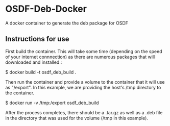 # OSDF-Deb-Docker

A docker container to generate the deb package for OSDF

## Instructions for use

First build the container. This will take some time (depending on the speed of
your internet connnection) as there are numerous packages that will downloaded
and installed.:

  $ docker build -t osdf_deb_build .

Then run the container and provide a volume to the container that it will use
as "/export". In this example, we are providing the host's /tmp directory to
the container.

  $ docker run -v /tmp:/export osdf_deb_build

After the process completes, there should be a .tar.gz as well as a .deb file
in the directory that was used for the volume (/tmp in this example).
